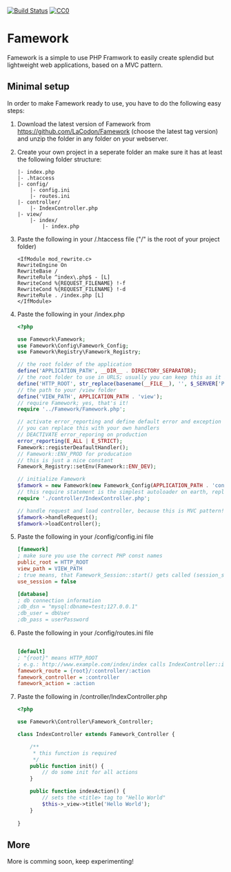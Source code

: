 [![Build Status](https://travis-ci.org/LaCodon/Famework.svg?branch=master)](https://travis-ci.org/LaCodon/Famework)
[![CC0](https://licensebuttons.net/p/zero/1.0/80x15.png)](http://creativecommons.org/publicdomain/zero/1.0/)
# Famework
Famework is a simple to use PHP Framwork to easily create splendid but lightweight web applications, based on a MVC pattern.

## Minimal setup
In order to make Famework ready to use, you have to do the following easy steps:

1. Download the latest version of Famework from https://github.com/LaCodon/Famework (choose the latest tag version) and unzip the folder in any folder on your webserver.
2. Create your own project in a seperate folder an make sure it has at least the following folder structure:

    ```
    |- index.php
    |- .htaccess
    |- config/
        |- config.ini
        |- routes.ini
    |- controller/
        |- IndexController.php
    |- view/
        |- index/
            |- index.php
    ```
3. Paste the following in your /.htaccess file  ("/" is the root of your project folder)
    ```
    <IfModule mod_rewrite.c>
    RewriteEngine On
    RewriteBase /
    RewriteRule ^index\.php$ - [L]
    RewriteCond %{REQUEST_FILENAME} !-f
    RewriteCond %{REQUEST_FILENAME} !-d
    RewriteRule . /index.php [L]
    </IfModule>
    ```
4. Paste the following in your /index.php
    ```php
    <?php

    use Famework\Famework;
    use Famework\Config\Famework_Config;
    use Famework\Registry\Famework_Registry;
    
    // the root folder of the application
    define('APPLICATION_PATH', __DIR__ . DIRECTORY_SEPARATOR);
    // the root folder to use in URLS; usually you can keep this as it is
    define('HTTP_ROOT', str_replace(basename(__FILE__), '', $_SERVER['PHP_SELF']) . '/');
    // the path to your /view folder
    define('VIEW_PATH', APPLICATION_PATH . 'view');
    // require Famework; yes, that's it!
    require '../Famework/Famework.php';
    
    // activate error_reporting and define default error and exception handlers
    // you can replace this with your own handlers
    // DEACTIVATE error_reporing on production
    error_reporting(E_ALL | E_STRICT);
    Famework::registerDeafaultHandler();
    // Famework::ENV_PROD for producation
    // this is just a nice constant
    Famework_Registry::setEnv(Famework::ENV_DEV);
    
    // initialize Famework
    $famwork = new Famework(new Famework_Config(APPLICATION_PATH . 'config/config.ini'), new Famework_Config(APPLICATION_PATH . 'config/routes.ini'));
    // this require statement is the simplest autoloader on earth, replace it with your own
    require './controller/IndexController.php';
    
    // handle request and load controller, because this is MVC pattern!
    $famwork->handleRequest();
    $famwork->loadController();
    ```
5. Paste the following in your /config/config.ini file
    ```ini
    [famework]
    ; make sure you use the correct PHP const names
    public_root = HTTP_ROOT
    view_path = VIEW_PATH
    ; true means, that Famework_Session::start() gets called (session_start())
    use_session = false
    
    [database]
    ; db connection information
    ;db_dsn = "mysql:dbname=test;127.0.0.1"
    ;db_user = dbUser
    ;db_pass = userPassword
    ```
6. Paste the following in your /config/routes.ini file
    ```ini
    
    [default]
    ; "{root}" means HTTP_ROOT
    ; e.g.: http://www.example.com/index/index calls IndexController::indexAction() and /view/index/index.php
    famework_route = {root}/:controller/:action
    famework_controller = :controller
    famework_action = :action
    ```
7. Paste the following in /controller/IndexController.php
    ```php
    <?php

    use Famework\Controller\Famework_Controller;
    
    class IndexController extends Famework_Controller {
    
        /**
         * this function is required
         */
        public function init() {
            // do some init for all actions
        }
    
        public function indexAction() {
            // sets the <title> tag to "Hello World"
            $this->_view->title('Hello World');
        }
        
    }
    ```
    
    
## More
More is comming soon, keep experimenting!
